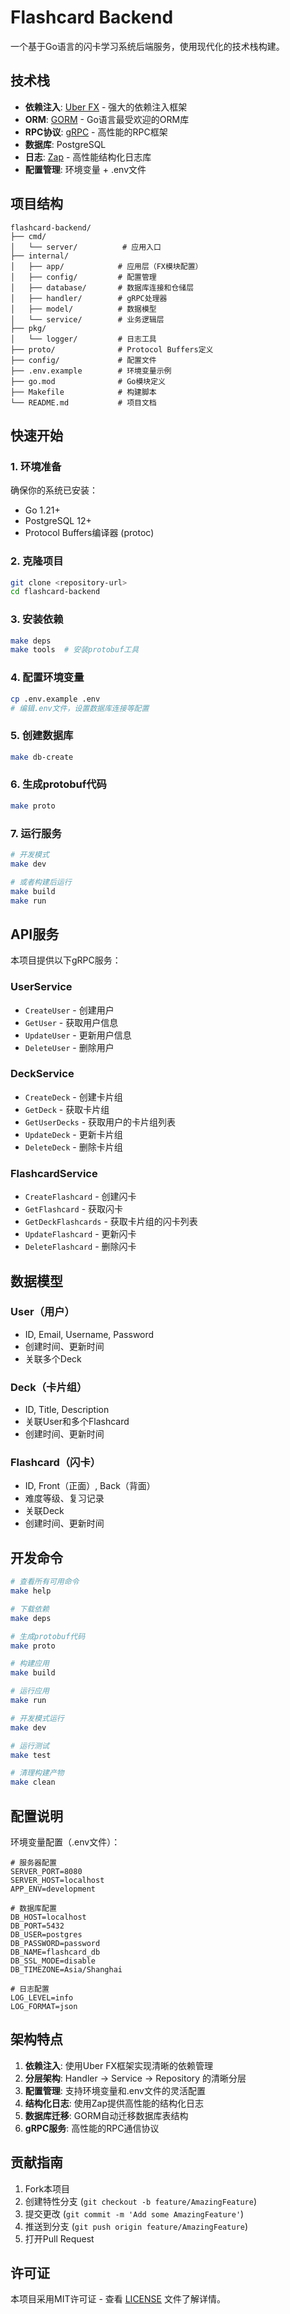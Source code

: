 # Flashcard Backend

一个基于Go语言的闪卡学习系统后端服务，使用现代化的技术栈构建。

## 技术栈

- **依赖注入**: [Uber FX](https://uber-go.github.io/fx/) - 强大的依赖注入框架
- **ORM**: [GORM](https://gorm.io/) - Go语言最受欢迎的ORM库
- **RPC协议**: [gRPC](https://grpc.io/) - 高性能的RPC框架
- **数据库**: PostgreSQL
- **日志**: [Zap](https://github.com/uber-go/zap) - 高性能结构化日志库
- **配置管理**: 环境变量 + .env文件

## 项目结构

```
flashcard-backend/
├── cmd/
│   └── server/          # 应用入口
├── internal/
│   ├── app/            # 应用层（FX模块配置）
│   ├── config/         # 配置管理
│   ├── database/       # 数据库连接和仓储层
│   ├── handler/        # gRPC处理器
│   ├── model/          # 数据模型
│   └── service/        # 业务逻辑层
├── pkg/
│   └── logger/         # 日志工具
├── proto/              # Protocol Buffers定义
├── config/             # 配置文件
├── .env.example        # 环境变量示例
├── go.mod              # Go模块定义
├── Makefile            # 构建脚本
└── README.md           # 项目文档
```

## 快速开始

### 1. 环境准备

确保你的系统已安装：
- Go 1.21+
- PostgreSQL 12+
- Protocol Buffers编译器 (protoc)

### 2. 克隆项目

```bash
git clone <repository-url>
cd flashcard-backend
```

### 3. 安装依赖

```bash
make deps
make tools  # 安装protobuf工具
```

### 4. 配置环境变量

```bash
cp .env.example .env
# 编辑.env文件，设置数据库连接等配置
```

### 5. 创建数据库

```bash
make db-create
```

### 6. 生成protobuf代码

```bash
make proto
```

### 7. 运行服务

```bash
# 开发模式
make dev

# 或者构建后运行
make build
make run
```

## API服务

本项目提供以下gRPC服务：

### UserService
- `CreateUser` - 创建用户
- `GetUser` - 获取用户信息
- `UpdateUser` - 更新用户信息
- `DeleteUser` - 删除用户

### DeckService
- `CreateDeck` - 创建卡片组
- `GetDeck` - 获取卡片组
- `GetUserDecks` - 获取用户的卡片组列表
- `UpdateDeck` - 更新卡片组
- `DeleteDeck` - 删除卡片组

### FlashcardService
- `CreateFlashcard` - 创建闪卡
- `GetFlashcard` - 获取闪卡
- `GetDeckFlashcards` - 获取卡片组的闪卡列表
- `UpdateFlashcard` - 更新闪卡
- `DeleteFlashcard` - 删除闪卡

## 数据模型

### User（用户）
- ID, Email, Username, Password
- 创建时间、更新时间
- 关联多个Deck

### Deck（卡片组）
- ID, Title, Description
- 关联User和多个Flashcard
- 创建时间、更新时间

### Flashcard（闪卡）
- ID, Front（正面）, Back（背面）
- 难度等级、复习记录
- 关联Deck
- 创建时间、更新时间

## 开发命令

```bash
# 查看所有可用命令
make help

# 下载依赖
make deps

# 生成protobuf代码
make proto

# 构建应用
make build

# 运行应用
make run

# 开发模式运行
make dev

# 运行测试
make test

# 清理构建产物
make clean
```

## 配置说明

环境变量配置（.env文件）：

```env
# 服务器配置
SERVER_PORT=8080
SERVER_HOST=localhost
APP_ENV=development

# 数据库配置
DB_HOST=localhost
DB_PORT=5432
DB_USER=postgres
DB_PASSWORD=password
DB_NAME=flashcard_db
DB_SSL_MODE=disable
DB_TIMEZONE=Asia/Shanghai

# 日志配置
LOG_LEVEL=info
LOG_FORMAT=json
```

## 架构特点

1. **依赖注入**: 使用Uber FX框架实现清晰的依赖管理
2. **分层架构**: Handler -> Service -> Repository 的清晰分层
3. **配置管理**: 支持环境变量和.env文件的灵活配置
4. **结构化日志**: 使用Zap提供高性能的结构化日志
5. **数据库迁移**: GORM自动迁移数据库表结构
6. **gRPC服务**: 高性能的RPC通信协议

## 贡献指南

1. Fork本项目
2. 创建特性分支 (`git checkout -b feature/AmazingFeature`)
3. 提交更改 (`git commit -m 'Add some AmazingFeature'`)
4. 推送到分支 (`git push origin feature/AmazingFeature`)
5. 打开Pull Request

## 许可证

本项目采用MIT许可证 - 查看 [LICENSE](LICENSE) 文件了解详情。